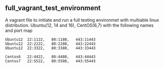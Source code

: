 ## full_vagrant_test_environment
A vagrant file to initiate and run a full testing environmet with multiable linux distribution. Ubuntu(12, 14 and 16), CentOS(6,7)
with the following names and port map
```
Ubuntu12  22:1122,   80:1180,   443:11443
Ubuntu12  22:2222,   80:2280,   443:22443
Ubuntu12  22:3322,   80:3380,   443:33443

Centos6   22:4422,   80:4480,   443:44443
Centos7   22:5522,   80:5580,   443:55443
```
